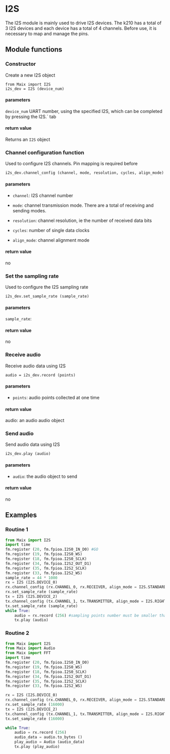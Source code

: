 I2S
====================
The I2S module is mainly used to drive I2S devices. The k210 has a total of 3 I2S devices and each device has a total of 4 channels. Before use, it is necessary to map and manage the pins.

## Module functions

### Constructor

Create a new I2S object

```
from Maix import I2S
i2s_dev = I2S (device_num)
```

#### parameters

`device_num` UART number, using the specified I2S, which can be completed by pressing the I2S.` tab

#### return value

Returns an `I2S` object

### Channel configuration function

Used to configure I2S channels. Pin mapping is required before

```
i2s_dev.channel_config (channel, mode, resolution, cycles, align_mode)
```
#### parameters

* `channel`: I2S channel number

* `mode`: channel transmission mode. There are a total of receiving and sending modes.

* `resolution`: channel resolution, ie the number of received data bits

* `cycles`: number of single data clocks

* `align_mode`: channel alignment mode

#### return value

no

### Set the sampling rate

Used to configure the I2S sampling rate

```
i2s_dev.set_sample_rate (sample_rate)
```
#### parameters

`sample_rate`:

#### return value

no

### Receive audio

Receive audio data using I2S

```
audio = i2s_dev.record (points)
```
#### parameters

* `points`: audio points collected at one time

#### return value

audio: an audio audio object

### Send audio

Send audio data using I2S

```
i2s_dev.play (audio)
```
#### parameters

* `audio`: the audio object to send

#### return value
no

## Examples

### Routine 1
```python
from Maix import I2S
import time
fm.register (20, fm.fpioa.I2S0_IN_D0) #GO
fm.register (19, fm.fpioa.I2S0_WS)
fm.register (18, fm.fpioa.I2S0_SCLK)
fm.register (34, fm.fpioa.I2S2_OUT_D1)
fm.register (35, fm.fpioa.I2S2_SCLK)
fm.register (33, fm.fpioa.I2S2_WS)
sample_rate = 44 * 1000
rx = I2S (I2S.DEVICE_0)
rx.channel_config (rx.CHANNEL_0, rx.RECEIVER, align_mode = I2S.STANDARD_MODE)
rx.set_sample_rate (sample_rate)
tx = I2S (I2S.DEVICE_2)
tx.channel_config (tx.CHANNEL_1, tx.TRANSMITTER, align_mode = I2S.RIGHT_JUSTIFYING_MODE)
tx.set_sample_rate (sample_rate)
while True:
    audio = rx.record (256) #sampling points number must be smaller than 256
    tx.play (audio)
```

### Routine 2
```python
from Maix import I2S
from Maix import Audio
from Maix import FFT
import time
fm.register (20, fm.fpioa.I2S0_IN_D0)
fm.register (19, fm.fpioa.I2S0_WS)
fm.register (18, fm.fpioa.I2S0_SCLK)
fm.register (34, fm.fpioa.I2S2_OUT_D1)
fm.register (35, fm.fpioa.I2S2_SCLK)
fm.register (33, fm.fpioa.I2S2_WS)

rx = I2S (I2S.DEVICE_0)
rx.channel_config (rx.CHANNEL_0, rx.RECEIVER, align_mode = I2S.STANDARD_MODE)
rx.set_sample_rate (16000)
tx = I2S (I2S.DEVICE_2)
tx.channel_config (tx.CHANNEL_1, tx.TRANSMITTER, align_mode = I2S.RIGHT_JUSTIFYING_MODE)
tx.set_sample_rate (16000)

while True:
    audio = rx.record (256)
    audio_data = audio.to_bytes ()
    play_audio = Audio (audio_data)
    tx.play (play_audio)
```
